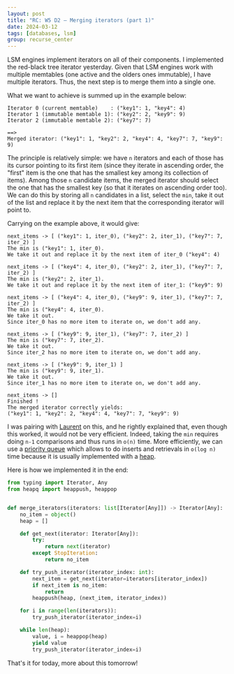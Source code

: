 ```yaml
---
layout: post
title: "RC: W5 D2 — Merging iterators (part 1)"
date: 2024-03-12
tags: [databases, lsm]
group: recurse_center
---
```


LSM engines implement iterators on all of their components.
I implemented the red-black tree iterator yesterday.
Given that LSM engines work with multiple memtables (one active and the olders ones immutable), I have multiple
iterators.
Thus, the next step is to merge them into a single one.

What we want to achieve is summed up in the example below:

```text
Iterator 0 (current memtable)    : ("key1": 1, "key4": 4)
Iterator 1 (immutable memtable 1): ("key2": 2, "key9": 9)
Iterator 2 (immutable memtable 2): ("key7": 7)

==>
Merged iterator: ("key1": 1, "key2": 2, "key4": 4, "key7": 7, "key9": 9)
```

The principle is relatively simple: we have `n` iterators and each of those has its cursor pointing to its first item
(since they iterate in ascending order, the "first" item is the one that has the smallest key among its collection of
items).
Among those `n` candidate items, the merged iterator should select the one that has the smallest key (so that it
iterates on ascending order too).
We can do this by storing all `n` candidates in a list, select the `min`, take it out of the list and replace it by the
next item that the corresponding iterator will point to.

Carrying on the example above, it would give:

```text
next_items -> [ ("key1": 1, iter_0), ("key2": 2, iter_1), ("key7": 7, iter_2) ]
The min is ("key1": 1, iter_0). 
We take it out and replace it by the next item of iter_0 ("key4": 4)

next_items -> [ ("key4": 4, iter_0), ("key2": 2, iter_1), ("key7": 7, iter_2) ]
The min is ("key2": 2, iter_1). 
We take it out and replace it by the next item of iter_1: ("key9": 9)

next_items -> [ ("key4": 4, iter_0), ("key9": 9, iter_1), ("key7": 7, iter_2) ]
The min is ("key4": 4, iter_0). 
We take it out.
Since iter_0 has no more item to iterate on, we don't add any.

next_items -> [ ("key9": 9, iter_1), ("key7": 7, iter_2) ]
The min is ("key7": 7, iter_2). 
We take it out.
Since iter_2 has no more item to iterate on, we don't add any.

next_items -> [ ("key9": 9, iter_1) ]
The min is ("key9": 9, iter_1). 
We take it out.
Since iter_1 has no more item to iterate on, we don't add any.

next_items -> []
Finished !
The merged iterator correctly yields: 
("key1": 1, "key2": 2, "key4": 4, "key7": 7, "key9": 9)
```

I was pairing with [Laurent](https://ldirer.com/) on this, and he rightly explained that, even though this worked, it
would not be very efficient.
Indeed, taking the `min` requires doing `n-1` comparisons and thus runs in `o(n)` time.
More efficiently, we can use a [priority queue](https://en.wikipedia.org/wiki/Priority_queue) which allows to do inserts
and retrievals in `o(log n)` time because it is usually implemented with
a [heap](https://en.wikipedia.org/wiki/Heap_(data_structure)).

Here is how we implemented it in the end:

```python
from typing import Iterator, Any
from heapq import heappush, heappop


def merge_iterators(iterators: list[Iterator[Any]]) -> Iterator[Any]:
    no_item = object()
    heap = []

    def get_next(iterator: Iterator[Any]):
        try:
            return next(iterator)
        except StopIteration:
            return no_item

    def try_push_iterator(iterator_index: int):
        next_item = get_next(iterator=iterators[iterator_index])
        if next_item is no_item:
            return
        heappush(heap, (next_item, iterator_index))

    for i in range(len(iterators)):
        try_push_iterator(iterator_index=i)

    while len(heap):
        value, i = heappop(heap)
        yield value
        try_push_iterator(iterator_index=i)
```

That's it for today, more about this tomorrow!
